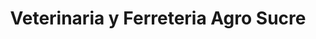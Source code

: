 ---
title: "Veterinaria y Ferreteria Agro Sucre"
url: /sucre/veterinaria-y-ferreteria-agro-sucre/
shop: agraria
---